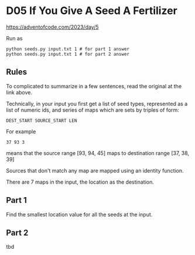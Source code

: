 D05 If You Give A Seed A Fertilizer
====================================

https://adventofcode.com/2023/day/5

Run as

    python seeds.py input.txt 1 # for part 1 answer
    python seeds.py input.txt 1 # for part 2 answer

Rules
-----

To complicated to summarize in a few sentences, read the original at the link
above.

Technically, in your input you first get a list of seed types, represented as a
list of numeric ids, and series of maps which are sets by triples of form:

    DEST_START SOURCE_START LEN

For example

    37 93 3

means that the source range [93, 94, 45] maps to destination range [37, 38, 39]

Sources that don't match any map are mapped using an identity function.

There are 7 maps in the input, the location as the destination.

Part 1
------

Find the smallest location value for all the seeds at the input.

Part 2
------

tbd
